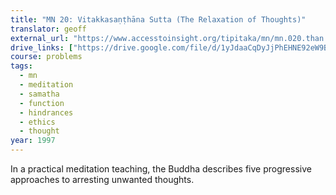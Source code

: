 ```yaml
---
title: "MN 20: Vitakkasaṇṭhāna Sutta (The Relaxation of Thoughts)"
translator: geoff
external_url: "https://www.accesstoinsight.org/tipitaka/mn/mn.020.than.html"
drive_links: ["https://drive.google.com/file/d/1yJdaaCqDyJjPhEHNE92eW9BfHlg8QIAm/view?usp=drivesdk"]
course: problems
tags:
  - mn
  - meditation
  - samatha
  - function
  - hindrances
  - ethics
  - thought
year: 1997
---
```


In a practical meditation teaching, the Buddha describes five progressive approaches to arresting unwanted thoughts.